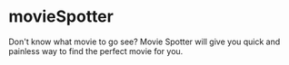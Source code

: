 # movieSpotter
Don't know what movie to go see? Movie Spotter will give you quick and painless way to find the perfect movie for you.
